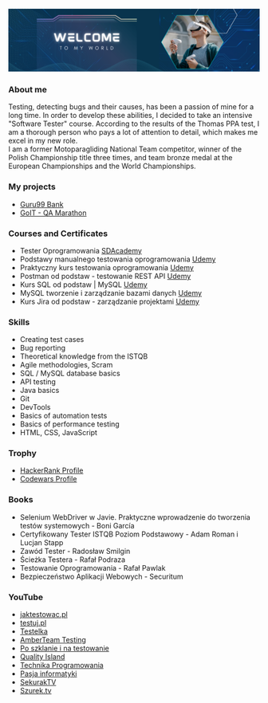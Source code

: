 ![](./src/Banner.png)

### About me
Testing, detecting bugs and their causes, has been a passion of mine for a long time. In order to develop these abilities, I decided to take an intensive "Software Tester" course. According to the results of the Thomas PPA test, I am a thorough person who pays a lot of attention to detail, which makes me excel in my new role.<br>
I am a former Motoparagliding National Team competitor, winner of the Polish Championship title three times, and team bronze medal at the European Championships and the World Championships.

### My projects
- [Guru99 Bank](https://github.com/adamcegielka/my-test-projects/tree/main/Guru99%20Bank)
- [GoIT - QA Marathon](https://github.com/adamcegielka/my-test-projects/tree/main/GoIT%20-%20QA%20Marathon)

### Courses and Certificates
- Tester Oprogramowania [SDAcademy](https://app.diplomasafe.com/pl-PL/diploma/dda1858c45f1a2c64b347a92d895ef44acadce0c1)
- Podstawy manualnego testowania oprogramowania [Udemy](https://www.udemy.com/certificate/UC-11c0ad61-586b-43ce-9c06-9803c32dedaa/)
- Praktyczny kurs testowania oprogramowania [Udemy](https://www.udemy.com/certificate/UC-169c5f4c-697b-499b-acd5-2ec51f5c6f07/)
- Postman od podstaw - testowanie REST API [Udemy](https://www.udemy.com/certificate/UC-bcbf85f3-92da-4c40-9630-09c801ba4706/)
- Kurs SQL od podstaw | MySQL [Udemy](https://www.udemy.com/certificate/UC-ffc05560-fc06-4db3-984a-93ce32a03421/)
- MySQL tworzenie i zarządzanie bazami danych [Udemy](https://www.udemy.com/certificate/UC-5a2be6bc-6567-4019-aea6-bc9656fe0902/)
- Kurs Jira od podstaw - zarządzanie projektami [Udemy](https://www.udemy.com/certificate/UC-e82733a4-b25f-4910-a346-7389d10ed379/)

### Skills
- Creating test cases
- Bug reporting
- Theoretical knowledge from the ISTQB
- Agile methodologies, Scram
- SQL / MySQL database basics
- API testing
- Java basics
- Git
- DevTools
- Basics of automation tests
- Basics of performance testing
- HTML, CSS, JavaScript

### Trophy
- [HackerRank Profile](https://www.hackerrank.com/adicegielka)
- [Codewars Profile](https://www.codewars.com/users/AdamCegielka)

### Books
- Selenium WebDriver w Javie. Praktyczne wprowadzenie do tworzenia testów systemowych - Boni García
- Certyfikowany Tester ISTQB Poziom Podstawowy - Adam Roman i Lucjan Stapp
- Zawód Tester - Radosław Smilgin
- Ścieżka Testera - Rafał Podraza
- Testowanie Oprogramowania - Rafał Pawlak
- Bezpieczeństwo Aplikacji Webowych - Securitum

### YouTube
- [jaktestowac.pl](https://www.youtube.com/@jaktestowac)
- [testuj.pl](https://www.youtube.com/@testujplcommunity)
- [Testelka](https://www.youtube.com/@testelka)
- [AmberTeam Testing](https://www.youtube.com/@TestMasterAmberTeam)
- [Po szklanie i na testowanie](https://www.youtube.com/@PoSzklanieINaTestowanie)
- [Quality Island](https://www.youtube.com/@quality_island)
- [Technika Programowania](https://www.youtube.com/@TechnikaProgramowania)
- [Pasja informatyki](https://www.youtube.com/@Pasjainformatyki)
- [SekurakTV](https://www.youtube.com/@SekurakTV)
- [Szurek.tv](https://www.youtube.com/@KacperSzurek)
